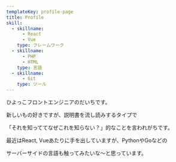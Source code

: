 ```yaml
---
templateKey: profile-page
title: Profile
skill:
  - skillname:
      - React
      - Vue
    type: フレームワーク
  - skillname:
      - PHP
      - HTML
    type: 言語
  - skillname:
      - Git
    type: ツール
---
```

ひよっこフロントエンジニアのだいちです。

新しいもの好きですが、説明書を流し読みするタイプで

「それを知っててなぜこれを知らない？」的なことを言われがちです。

最近はReact, Vueあたりに手を出していますが、PythonやGoなどの

サーバーサイドの言語も触ってみたいな～と思っています。
